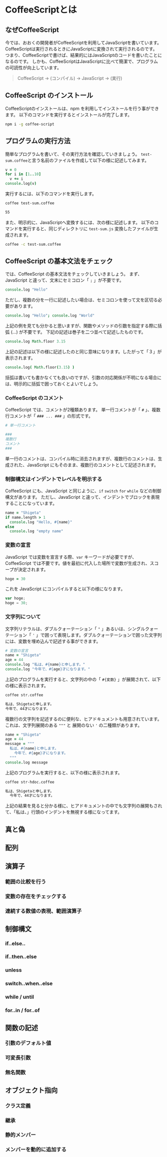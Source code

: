 # CoffeeScriptとは

## なぜCoffeeScript

今では、おおくの開発者がCoffeeScriptを利用してJavaScriptを書いています。
CoffeeScriptは実行されるときにJavaScriptに変換されて実行されるのです。
つまり、CoffeeScriptで書けば、結果的にはJavaScriptのコードを書いたことになるのです。
しかも、CoffeeScriptはJavaScriptに比べて簡潔で、プログラムの可読性が向上しています。

> CoffeeScript -> (コンパイル) -> JavaScript -> (実行)


## CoffeeScript のインストール

CoffeeScriptのインストールは、npm を利用してインストールを行う事ができます。
以下のコマンドを実行するとインストールが完了します。

```bash
npm i -g coffee-script
```

## プログラムの実行方法

簡単なプログラムを書いて、その実行方法を確認していきましょう。
`test-sum.coffee`と言う名前のファイルを作成して以下の様に記述してみます。
```coffee
v = 0
for i in [1..10]
  v += i
console.log(v)
```

実行するには、以下のコマンドを実行します。
```bash
coffee test-sum.coffee
```
```bash
55
```

また、明示的に、JavaScriptへ変換するには、次の様に記述します。
以下のコマンドを実行すると、同じディレクトリに `test-sum.js` 変換したファイルが生成されます。
```bash
coffee -c test-sum.coffee
```

## CoffeeScript の基本文法をチェック

では、CoffeeScript の基本文法をチェックしていきましょう。
まず、JavaScript と違って、文末にセミコロン「 `;` 」が不要です。
```coffee
console.log "Hello"
```
ただし、複数の分を一行に記述したい場合は、セミコロンを使って文を区切る必要があります。
```coffee
console.log "Hello"; console.log "World"
```
上記の例を見ても分かると思いますが、関数やメソッドの引数を指定する際に括弧 (...) が不要です。
下記の記述は巻子を二つ並べて記述したものです。
```coffee
console.log Math.floor 3.15
```
上記の記述は以下の様に記述したのと同じ意味になります。したがって「３」が表示されます。
```coffee
console.log( Math.floor(3.15) )
```
括弧は書いても書かなくても良いのですが、引数の対応関係が不明になる場合には、明示的に括弧で囲っておくとよいでしょう。

### CoffeeScript のコメント

CoffeeScript では、コメントが2種類あります。
単一行コメントが「 `#` 」、複数行コメントが「 `### ... ###` 」の形式です。
```coffee
# 単一行コメント

###
複数行
コメント
###
```
単一行のコメントは、コンパイル時に消去されますが、複数行のコメントは、生成された、JavaScript にもそのまま、複数行のコメントとして記述されます。

### 制御構文はインデントでレベルを明示する

CoffeeScript にも、JavaScript と同じように、`if` `switch` `for` `while` などの制御構文があります。
ただし、JavaScript と違って、インデントでブロックを表現することになっています。
```coffee
name = "Shigeta"
if name.length > 1
  console.log "Hello, #{name}"
else
  console.log "empty name"
```

### 変数の宣言

JavaScript では変数を宣言する際、`var` キーワードが必要ですが、CoffeeScript では不要です。値を最初に代入した場所で変数が生成され、スコープが決定されます。
```coffee
hoge = 30
```
これを JavaScript にコンパイルすると以下の様になります。
```javascript
var hoge;
hoge = 30;
```

### 文字列について

文字列リテラルは、ダブルクォーテーション「 `"` 」あるいは、シングルクォーテーション「 `'` 」で囲って表現します。ダブルクォーテーションで囲った文字列には、変数を埋め込んで記述する事ができます。
```coffee
# 変数の宣言
name = "Shigeta"
age = 44
console.log "私は、#{name}と申します。"
console.log "今年で、#{age}才になります。"
```
上記のプログラムを実行すると、文字列の中の「 `#{変数}` 」が展開されて、以下の様に表示されます。
```bash
coffee str.coffee
```
```bash
私は、Shigetaと申します。
今年で、44才になります。
```
複数行の文字列を記述するのに便利な、ヒアドキュメントも用意されています。
これは、文字列展開のある `"""` と 展開のない `'` の二種類があります。

```coffee
name = "Shigeta"
age = 44
message = """
  私は、#{name}と申します。
    今年で、#{age}才になります。
  """
console.log message
```
上記のプログラムを実行すると、以下の様に表示されます。
```bash
coffee str-hdoc.coffee
```
```bash
私は、Shigetaと申します。
  今年で、44才になります。
```
上記の結果を見ると分かる様に、ヒアドキュメントの中でも文字列の展開もされて、「私は、」行頭のインデントを無視する様になってます。

## 真と偽

## 配列

## 演算子
### 範囲の比較を行う
### 変数の存在をチェックする
### 連続する数値の表現、範囲演算子

## 制御構文
### if..else..
### if..then..else
### unless
### switch..when..else
### while / until
### for..in / for..of

## 関数の記述
### 引数のデフォルト値
### 可変長引数
### 無名関数

## オブジェクト指向
### クラス定義
### 継承
### 静的メンバー
### メンバーを動的に追加する
